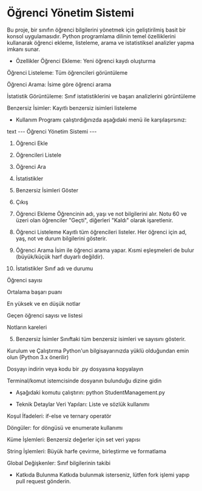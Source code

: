 # Öğrenci Yönetim Sistemi
Bu proje, bir sınıfın öğrenci bilgilerini yönetmek için geliştirilmiş basit bir konsol uygulamasıdır. Python programlama dilinin temel özelliklerini kullanarak öğrenci ekleme, listeleme, arama ve istatistiksel analizler yapma imkanı sunar.

- Özellikler
Öğrenci Ekleme: Yeni öğrenci kaydı oluşturma

Öğrenci Listeleme: Tüm öğrencileri görüntüleme

Öğrenci Arama: İsime göre öğrenci arama

İstatistik Görüntüleme: Sınıf istatistiklerini ve başarı analizlerini görüntüleme

Benzersiz İsimler: Kayıtlı benzersiz isimleri listeleme

- Kullanım
Programı çalıştırdığınızda aşağıdaki menü ile karşılaşırsınız:

text
--- Öğrenci Yönetim Sistemi ---
1. Öğrenci Ekle
2. Öğrencileri Listele
3. Öğrenci Ara
4. İstatistikler
5. Benzersiz İsimleri Göster
6. Çıkış
1. Öğrenci Ekleme
Öğrencinin adı, yaşı ve not bilgilerini alır. Notu 60 ve üzeri olan öğrenciler "Geçti", diğerleri "Kaldı" olarak işaretlenir.

2. Öğrenci Listeleme
Kayıtlı tüm öğrencileri listeler. Her öğrenci için ad, yaş, not ve durum bilgilerini gösterir.

3. Öğrenci Arama
İsim ile öğrenci arama yapar. Kısmi eşleşmeleri de bulur (büyük/küçük harf duyarlı değildir).

4. İstatistikler
Sınıf adı ve durumu

Öğrenci sayısı

Ortalama başarı puanı

En yüksek ve en düşük notlar

Geçen öğrenci sayısı ve listesi

Notların kareleri

5. Benzersiz İsimler
Sınıftaki tüm benzersiz isimleri ve sayısını gösterir.

Kurulum ve Çalıştırma
Python'un bilgisayarınızda yüklü olduğundan emin olun (Python 3.x önerilir)

Dosyayı indirin veya kodu bir .py dosyasına kopyalayın

Terminal/komut istemcisinde dosyanın bulunduğu dizine gidin

- Aşağıdaki komutu çalıştırın:
python StudentManagement.py

- Teknik Detaylar
Veri Yapıları: Liste ve sözlük kullanımı

Koşul İfadeleri: if-else ve ternary operatör

Döngüler: for döngüsü ve enumerate kullanımı

Küme İşlemleri: Benzersiz değerler için set veri yapısı

String İşlemleri: Büyük harfe çevirme, birleştirme ve formatlama

Global Değişkenler: Sınıf bilgilerinin takibi

- Katkıda Bulunma
Katkıda bulunmak isterseniz, lütfen fork işlemi yapıp pull request gönderin.
